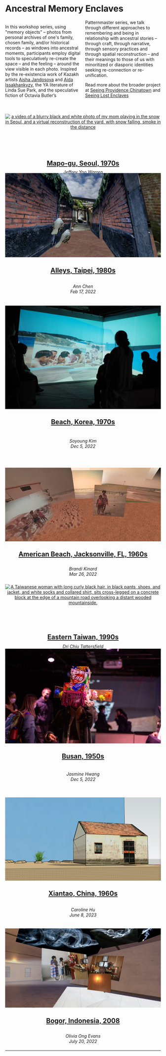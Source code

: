 
# Ancestral Memory Enclaves

<div class="intro">

In this workshop series, using "memory objects" – photos from personal archives of one's family, chosen family, and/or historical records – as windows into ancestral moments, participants  employ digital tools to speculatively re-create the space – and the feeling – around the view visible in each photo. Inspired by the re-existencia work of Kazakh artists [Aisha Jandosova](https://instagram.com/towardsanidealplace) and [Aida Issakhankyzy](https://www.instagram.com/waqitjariqkenistik/), the YA literature of Linda Sue Park, and the speculative fiction of Octavia Butler’s Patternmaster series, we talk through different approaches to remembering and being in relationship with ancestral stories – through craft, through narrative, through sensory practices and through spatial reconstruction – and their meanings to those of us with minoritized or diasporic identities seeking re-connection or re-unification. 

Read more about the broader project at [Seeing Providence Chinatown](/chinatown) and [Seeing Lost Enclaves](https://jywarren.github.io/seeing-lost-enclaves/)

</div>

<div class="fl">


<div class="item">

[![a video of a blurry black and white photo of my mom playing in the snow in Seoul, and a virtual reconstruction of the yard, with snow falling, smoke in the distance](https://unterbahn.com/assets/images/enclaves-mom.gif)](jeffrey-yoo-warren)
## [Mapo-gu, Seoul, 1970s](2023/4/1)
_Jeffrey Yoo Warren<br />Apr 1, 2023_

</div>

<div class="item">

[![A long, narrow brick alley with tidy concrete floor stretches into the distance, foliage growing over the tops of the walls, and three large robins looking away.](images/ann-chen.png)](ann-chen)
## [Alleys, Taipei, 1980s](ann-chen)
_Ann Chen<br />Feb 17, 2022_

</div>

<div class="item">

[![A group of laughing kids with shiny black hair and a man, all in swimsuits, playing with buckets in the sand on a wide bright beach, green hills across the bay beyond.](images/soyoung-kim.jpg)](soyoung-l-kim)
## [Beach, Korea, 1970s](soyoung-l-kim)
_Soyoung Kim<br />Dec 5, 2022_

</div>

<div class="item">

[![A Black woman and child in swimsuits standing on a sandy beach in warm orangish light, sea green waves sloshing in the background. Footprints and a wooden beach platform are visible along with distant swimmers.](images/brandi-kinard.png)](brandi-kinard)
## [American Beach, Jacksonville, FL, 1960s](brandi-kinard)
_Brandi Kinard<br />Mar 26, 2022_

</div>

<div class="item">

[![A Taiwanese woman with long curly black hair, in black pants, shoes, and jacket, and white socks and collared shirt, sits cross-legged on a concrete block at the edge of a mountain road overlooking a distant wooded mountainside.](images/dri-chiu-tattersfield.png)](dri-chiu-tattersfield)
## [Eastern Taiwan, 1990s](dri-chiu-tattersfield)
_Dri Chiu Tattersfield<br />Mar 26, 2022_

</div>

<div class="item">

[![A woman with long hair and stylish loose collared shirts wearing an intricate L-shaped boxy crown of cardboard covered in brightly colored Korean snack packaging, and pink sequined tassels hanging in front. Beyond, a dark room crowded with masked people.](images/jasmine-hwang-1.jpg)](jasmine-hwang)
## [Busan, 1950s](jasmine-hwang)
_Jasmine Hwang<br />Dec 5, 2022_

</div>

<!--
<div class="item">

[![Two white-clad people by a tree in the distance across a broad round grassy hilltop, with an enormous grassy plain beyond, a herd of goats visible in the distance.](images/jean-ni.jpg)](jean-ni)
## [Mongolian Steppe, 1920s](jean-ni)
_Jean Ni<br />Mar 26, 2022_

</div>
-->

<div class="item">

[![A small terra cotta roofed home with plaster or concrete walls and a small red-iron barred window and door. The doorway has Chinese characters written around it on paper, and sparse rows of plants lay beyond the house.](images/caroline-hu.png)](caroline-hu)
## [Xiantao, China, 1960s](caroline-hu)
_Caroline Hu<br />June 8, 2023_

</div>

<div class="item">

[![A girl with a pony tail and jean shorts steps up to a candle- and fruit-lined altar with a piece of incense, encouraged by an older woman with shorter hair in a floral dress.](images/olivia-ong-evans.jpg)](olivia-ong-evans)
## [Bogor, Indonesia, 2008](olivia-ong-evans)
_Olivia Ong Evans<br />July 20, 2022_

</div>

<!--
<div class="item">

[![](images/yutong-lin)](yutong-lin)
## [Kunming, 2019](yutong-lin)
_Yutong Lin<br />July 20, 2022_

</div>
-->

</div>

----

<style>

.md-pages a {
  color: #222;
}

.fl {
  display: grid;
  grid-template-columns: repeat(auto-fill,minmax(400px, auto));
  gap: 10px;
}
.fl > .item {
  text-align: center;
}
.fl > .item, 
.fl > .item p {
  width: 100%;
  height: 100%;
  object-fit: cover;
}
.fl > .item p {
  height: 65%;
}
.fl > .item img {
  width: 100%;
  height: 100%;
  object-fit: cover;
}
.fl > .item h2 {
  height: 10%;
}
.fl > .item h2 {
  margin-bottom: 6px;
}
.markdown-css .fl p {
  margin-bottom: 0;
}


.intro {
  columns: 2;
  margin-bottom: 30px;
}

</style>
